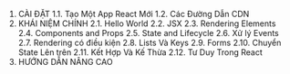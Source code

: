 1. CÀI ĐẶT
   1.1. Tạo Một App React Mới
   1.2. Các Đường Dẫn CDN
2. KHÁI NIỆM CHÍNH
   2.1. Hello World
   2.2. JSX
   2.3. Rendering Elements
   2.4. Components and Props
   2.5. State and Lifecycle
   2.6. Xử lý Events
   2.7. Rendering có điều kiện
   2.8. Lists Và Keys
   2.9. Forms
   2.10. Chuyển State Lên trên
   2.11. Kết Hợp Và Kế Thừa
   2.12. Tư Duy Trong React
3. HƯỚNG DẪN NÂNG CAO
